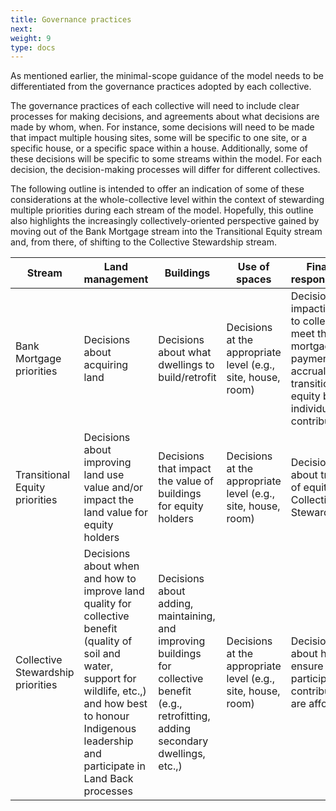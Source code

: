 ```yaml
---
title: Governance practices
next: 
weight: 9
type: docs
---
```


As mentioned earlier, the minimal-scope guidance of the model needs to be differentiated from the governance practices adopted by each collective.  

The governance practices of each collective will need to include clear processes for making decisions, and agreements about what decisions are made by whom, when. For instance, some decisions will need to be made that impact multiple housing sites, some will be specific to one site, or a specific house, or a specific space within a house. Additionally, some of these decisions will be specific to some streams within the model. For each decision, the decision-making processes will differ for different collectives. 

The following outline is intended to offer an indication of some of these considerations at the whole-collective level within the context of stewarding multiple priorities during each stream of the model. Hopefully, this outline also highlights the increasingly collectively-oriented perspective gained by moving out of the Bank Mortgage stream into the Transitional Equity stream and, from there, of shifting to the Collective Stewardship stream.

|Stream | Land management | Buildings| Use of spaces|Financial responsibilities|
| ----------- | ----------- |----------|--------|----------|
|Bank Mortgage priorities|Decisions about acquiring land |Decisions about what dwellings to build/retrofit |Decisions at the appropriate level (e.g., site, house, room) |Decisions impacting how to collectively meet the mortgage payments and accrual of transitional equity by individual contributors |
|Transitional Equity priorities|Decisions about improving land use value and/or impact the land value for equity holders|Decisions that impact the value of buildings for equity holders |Decisions at the appropriate level (e.g., site, house, room)|Decisions about transfer of equity to Collective Stewardship |
|Collective Stewardship priorities|Decisions about when and how to improve land quality for collective benefit (quality of soil and water, support for wildlife, etc.,) and how best to honour Indigenous leadership and participate in Land Back processes |Decisions about adding, maintaining, and improving buildings for collective benefit (e.g., retrofitting, adding secondary dwellings, etc.,)|Decisions at the appropriate level (e.g., site, house, room)|Decisions about how to ensure participants contributions are affordable|



